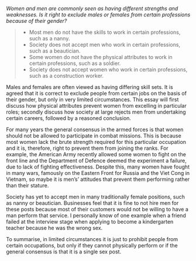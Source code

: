 *Women and men are commonly seen as having different strengths and weaknesses. Is it right to exclude males or females from certain professions because of their gender?*

> - Most men do not have the skills to work in certain professions, such as a nanny.
> - Society does not accept men who work in certain professions, such as a beautician.
> - Some women do not have the physical attributes to work in certain professions, such as a soldier.
> - Society does not accept women who work in certain professions, such as a construction worker.

Males and females are often viewed as having differing skill sets. It is agreed that it is correct to exclude people from certain jobs on the basis of their gender, but only in very limited circumstances. This essay will first discuss how physical attributes prevent women from excelling in particular roles; secondly discuss how society at large rejects men from undertaking certain careers, followed by a reasoned conclusion.

For many years the general consensus in the armed forces is that women should not be allowed to participate in combat missions. This is because most women lack the brute strength required for this particular occupation and it is, therefore, right to prevent them from joining the ranks. For example, the American Army recently allowed some women to fight on the front line and the Department of Defence deemed the experiment a failure, due to lack of fighting effectiveness. Despite this, many women have fought in many wars, famously on the Eastern Front for Russia and the Viet Cong in Vietnam, so maybe it is men’s’ attitudes that prevent them performing rather than their stature.

Society has yet to accept men in many traditionally female positions, such as nanny or beautician. Businesses feel that it is fine to not hire men for these posts because most of their customers would not be willing to have a man perform that service. I personally know of one example when a friend failed at the interview stage when applying to become a kindergarten teacher because he was the wrong sex.

To summarise, in limited circumstances it is just to prohibit people from certain occupations, but only if they cannot physically perform or if the general consensus is that it is a single sex post.